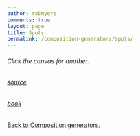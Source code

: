 ```yaml
---
author: robmyers
comments: true
layout: page
title: Spots
permalink: /composition-generators/spots/
---
```


<script src="/assets/uploads/2013/05/processing-1.4.1.min_.js"></script>
<canvas data-processing-sources="/assets/uploads/2013/05/spots_generator.pde /assets/uploads/2013/05/spots_display.pde" style="width:500px; height:500px; outline-style:none"></canvas>

###### Click the canvas for another.

###### [source](https://gitorious.org/robmyers/composition-generators/)

###### [book](/assets/uploads/2013/05/spots-book.pdf)

[Back to Composition generators.](/composition-generators/)
